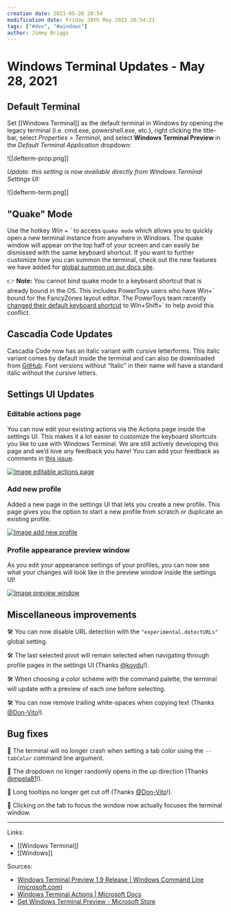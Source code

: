```yaml
---
creation date: 2021-05-28 20:54
modification date: Friday 28th May 2021 20:54:21
tags: ["#dev", "#windows"]
author: Jimmy Briggs
---
```


# Windows Terminal Updates - May 28, 2021

## Default Terminal

Set [[Windows Terminal]] as the default terminal in Windows by opening the legacy terminal (i.e. cmd.exe, powershell.exe, etc.), right clicking the title-bar, select *Properties* > *Terminal*, and select **Windows Terminal Preview** in the *Default Terminal Application* dropdown:

![[defterm-prop.png]]

*Update: this setting is now available directly from Windows Terminal Settings UI:*

![[defterm-term.png]]

## "Quake" Mode

Use the hotkey *Win + \`* to access `quake mode` which allows you to quickly open a new terminal instance from anywhere in Windows. The quake window will appear on the top half of your screen and can easily be dismissed with the same keyboard shortcut. If you want to further customize how you can summon the terminal, check out the new features we have added for [global summon on our docs site](https://docs.microsoft.com/windows/terminal/customize-settings/actions#global-commands).

👉 **Note:** You cannot bind quake mode to a keyboard shortcut that is already bound in the OS. This includes PowerToys users who have Win+\` bound for the FancyZones layout editor. The PowerToys team recently [changed their default keyboard shortcut](https://github.com/microsoft/PowerToys/pull/10751) to Win+Shift+\` to help avoid this conflict.

## Cascadia Code Updates

Cascadia Code now has an italic variant with cursive letterforms. This italic variant comes by default inside the terminal and can also be downloaded from [GitHub](https://github.com/microsoft/cascadia-code/releases). Font versions without “Italic” in their name will have a standard italic without the cursive letters.

## Settings UI Updates

### Editable actions page

You can now edit your existing actions via the Actions page inside the settings UI. This makes it a lot easier to customize the keyboard shortcuts you like to use with Windows Terminal. We are still actively developing this page and we’d love any feedback you have! You can add your feedback as comments in [this issue](https://github.com/microsoft/terminal/issues/6900).

[![Image editable actions page](https://devblogs.microsoft.com/commandline/wp-content/uploads/sites/33/2021/05/editable-actions-page.png)](https://devblogs.microsoft.com/commandline/wp-content/uploads/sites/33/2021/05/editable-actions-page.png)

### Add new profile

Added a new page in the settings UI that lets you create a new profile. This page gives you the option to start a new profile from scratch or duplicate an existing profile.

[![Image add new profile](https://devblogs.microsoft.com/commandline/wp-content/uploads/sites/33/2021/05/add-new-profile.png)](https://devblogs.microsoft.com/commandline/wp-content/uploads/sites/33/2021/05/add-new-profile.png)

### Profile appearance preview window

As you edit your appearance settings of your profiles, you can now see what your changes will look like in the preview window inside the settings UI!

[![Image preview window](https://devblogs.microsoft.com/commandline/wp-content/uploads/sites/33/2021/05/preview-window.png)](https://devblogs.microsoft.com/commandline/wp-content/uploads/sites/33/2021/05/preview-window.png)

## Miscellaneous improvements

🛠️ You can now disable URL detection with the `"experimental.detectURLs"` global setting.

🛠️ The last selected pivot will remain selected when navigating through profile pages in the settings UI (Thanks [@kovdu](https://github.com/kovdu)!).

🛠️ When choosing a color scheme with the command palette, the terminal will update with a preview of each one before selecting.

🛠️ You can now remove trailing white-spaces when copying text (Thanks [@Don-Vito](https://github.com/Don-Vito)!).

## Bug fixes

🐛 The terminal will no longer crash when setting a tab color using the `--tabColor` command line argument.

🐛 The dropdown no longer randomly opens in the up direction (Thanks [@mpela81](https://github.com/mpela81)!).

🐛 Long tooltips no longer get cut off (Thanks [@Don-Vito](https://github.com/Don-Vito)!).

🐛 Clicking on the tab to focus the window now actually focuses the terminal window.

***
Links: 
- [[Windows Terminal]]
- [[Windows]]

Sources:
- [Windows Terminal Preview 1.9 Release | Windows Command Line (microsoft.com)](https://devblogs.microsoft.com/commandline/windows-terminal-preview-1-9-release/)
- [Windows Terminal Actions | Microsoft Docs](https://docs.microsoft.com/en-us/windows/terminal/customize-settings/actions#global-commands)
- [Get Windows Terminal Preview - Microsoft Store](https://www.microsoft.com/en-us/p/windows-terminal-preview/9n8g5rfz9xk3?rtc=1#activetab=pivot:overviewtab)

